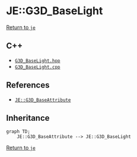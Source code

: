 # JE::G3D_BaseLight

[Return to `je`](/docs/je.md)

## C++

- [`G3D_BaseLight.hpp`](/src/je/G3D_BaseLight.hpp)
- [`G3D_BaseLight.cpp`](/src/je/G3D_BaseLight.cpp)

## References

- [`JE::G3D_BaseAttribute`](/docs/je/G3D_BaseAttribute.md)

## Inheritance

```mermaid
graph TD;
    JE::G3D_BaseAttribute --> JE::G3D_BaseLight
```

[Return to `je`](/docs/je.md)